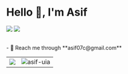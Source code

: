 <h1 align="left">Hello 👋, I'm Asif</h1>

[![](https://img.shields.io/badge/aasifislam-%23181717?style=for-the-badge&logo=linkedin&logoColor=0077b8&color=000)](https://www.linkedin.com/in/aasifislam)
[![](https://img.shields.io/badge/asif--uia-%23181717?style=for-the-badge&logo=github&logoColor=orange&color=000)](https://github.com/asif-uia)

<br/>
- 📮 Reach me through **asif07c@gmail.com**

<table>
<tr>
	<td><img src="http://github-readme-streak-stats.herokuapp.com?user=asif-uia&theme=tokyonight&layout=compact&hide=html"/></td>
	<td><img src="https://github-readme-stats.vercel.app/api/top-langs/?username=asif-uia&theme=tokyonight&layout=compact&hide=html" alt="asif-uia"/></td>
</tr>
</table>

